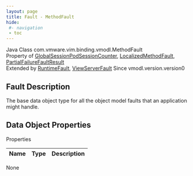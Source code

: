 ```yaml
---
layout: page
title: Fault - MethodFault
hide:
 #- navigation
 - toc
---
```


  
  
  



Java Class
    com.vmware.vim.binding.vmodl.MethodFault  
Property of
     [GlobalSessionPodSessionCounter](vdi.users.GlobalSessionQueryService.PodSessionCounter.md#field_detail), [LocalizedMethodFault](vmodl.LocalizedMethodFault.md#field_detail), [PartialFailureFaultResult](vdi.fault.PartialFailureFault.PartialFailureFaultResult.md#field_detail)  
Extended by
     [RuntimeFault](vmodl.RuntimeFault.md), [ViewServerFault](vdi.fault.ViewServerFault.md)
Since 
    vmodl.version.version0

## Fault Description 

The base data object type for all the object model faults that an application might handle. 

## Data Object Properties

Properties

Name |  Type |  Description   
---|---|---  
None  
  
  
  
  
  

